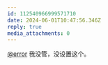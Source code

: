 ```yaml
---
id: 112540966999571710
date: 2024-06-01T10:47:56.346Z
reply: true
media_attachments: 0
---
```


[@error](https://m-i.im/@error) 我没管，没设置这个。

